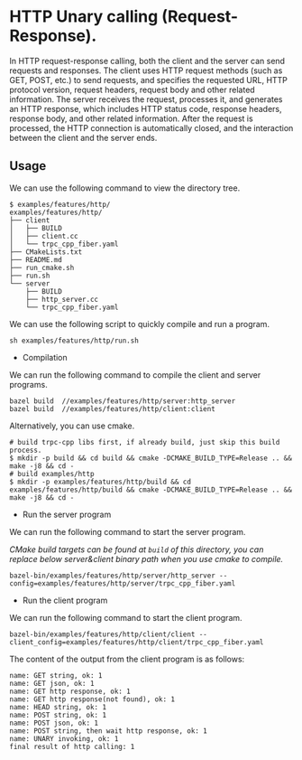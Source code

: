 # HTTP Unary calling (Request-Response).

In HTTP request-response calling, both the client and the server can send requests and responses.
The client uses HTTP request methods (such as GET, POST, etc.) to send requests, and specifies the requested URL,
HTTP protocol version, request headers, request body and other related information. The server receives the request,
processes it, and generates an HTTP response, which includes HTTP status code, response headers, response body, and
other related information. After the request is processed, the HTTP connection is automatically closed, and the
interaction between the client and the server ends.

## Usage

We can use the following command to view the directory tree.
```shell
$ examples/features/http/
examples/features/http/
├── client
│   ├── BUILD
│   ├── client.cc
│   └── trpc_cpp_fiber.yaml
├── CMakeLists.txt
├── README.md
├── run_cmake.sh
├── run.sh
└── server
    ├── BUILD
    ├── http_server.cc
    └── trpc_cpp_fiber.yaml
```

We can use the following script to quickly compile and run a program.
```shell
sh examples/features/http/run.sh
```

* Compilation

We can run the following command to compile the client and server programs.

```shell
bazel build  //examples/features/http/server:http_server
bazel build  //examples/features/http/client:client
```

Alternatively, you can use cmake.
```shell
# build trpc-cpp libs first, if already build, just skip this build process.
$ mkdir -p build && cd build && cmake -DCMAKE_BUILD_TYPE=Release .. && make -j8 && cd -
# build examples/http
$ mkdir -p examples/features/http/build && cd examples/features/http/build && cmake -DCMAKE_BUILD_TYPE=Release .. && make -j8 && cd -
```

* Run the server program

We can run the following command to start the server program.

*CMake build targets can be found at `build` of this directory, you can replace below server&client binary path when you use cmake to compile.*

```shell
bazel-bin/examples/features/http/server/http_server --config=examples/features/http/server/trpc_cpp_fiber.yaml
```

* Run the client program

We can run the following command to start the client program.

```shell
bazel-bin/examples/features/http/client/client --client_config=examples/features/http/client/trpc_cpp_fiber.yaml 
```

The content of the output from the client program is as follows:
``` text
name: GET string, ok: 1
name: GET json, ok: 1
name: GET http response, ok: 1
name: GET http response(not found), ok: 1
name: HEAD string, ok: 1
name: POST string, ok: 1
name: POST json, ok: 1
name: POST string, then wait http response, ok: 1
name: UNARY invoking, ok: 1
final result of http calling: 1
```